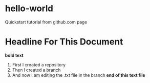 # hello-world
Quickstart tutorial from github.com page
# Headline For This Document
**bold text**
1. First I created a repository
2. Then I created a branch
3. And now I am editing the .txt file in the branch
**end of this text file**
